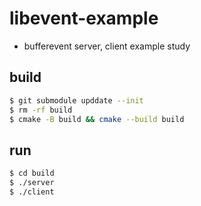 # libevent-example

- bufferevent server, client example study

## build
```sh
$ git submodule upddate --init
$ rm -rf build
$ cmake -B build && cmake --build build
```

## run
```sh
$ cd build
$ ./server
$ ./client
```
